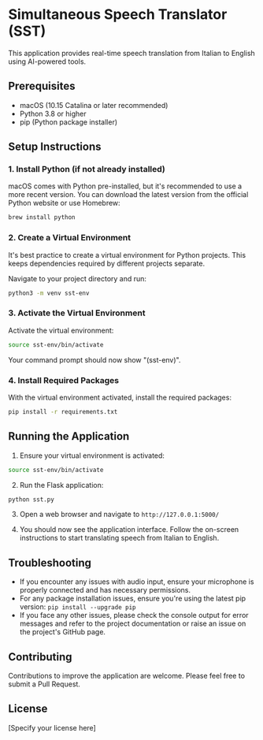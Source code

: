 # Simultaneous Speech Translator (SST)

This application provides real-time speech translation from Italian to English using AI-powered tools.

## Prerequisites

- macOS (10.15 Catalina or later recommended)
- Python 3.8 or higher
- pip (Python package installer)

## Setup Instructions

### 1. Install Python (if not already installed)

macOS comes with Python pre-installed, but it's recommended to use a more recent version. You can download the latest version from the official Python website or use Homebrew:

```bash
brew install python
```

### 2. Create a Virtual Environment

It's best practice to create a virtual environment for Python projects. This keeps dependencies required by different projects separate.

Navigate to your project directory and run:

```bash
python3 -m venv sst-env
```

### 3. Activate the Virtual Environment

Activate the virtual environment:

```bash
source sst-env/bin/activate
```

Your command prompt should now show "(sst-env)".

### 4. Install Required Packages

With the virtual environment activated, install the required packages:

```bash
pip install -r requirements.txt
```

## Running the Application

1. Ensure your virtual environment is activated:

```bash
source sst-env/bin/activate
```

2. Run the Flask application:

```bash
python sst.py
```

3. Open a web browser and navigate to `http://127.0.0.1:5000/`

4. You should now see the application interface. Follow the on-screen instructions to start translating speech from Italian to English.

## Troubleshooting

- If you encounter any issues with audio input, ensure your microphone is properly connected and has necessary permissions.
- For any package installation issues, ensure you're using the latest pip version: `pip install --upgrade pip`
- If you face any other issues, please check the console output for error messages and refer to the project documentation or raise an issue on the project's GitHub page.

## Contributing

Contributions to improve the application are welcome. Please feel free to submit a Pull Request.

## License

[Specify your license here]

